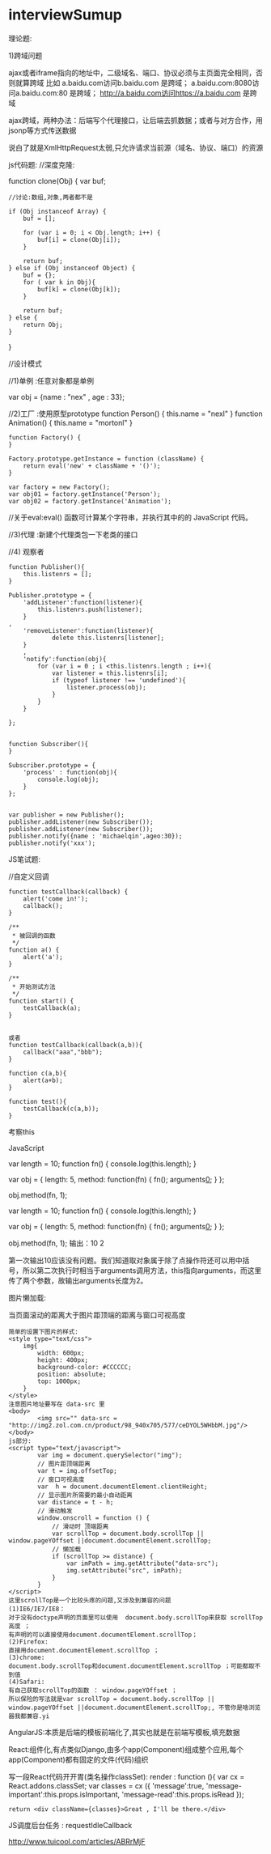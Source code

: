 # interviewSumup

理论题:

1)跨域问题

ajax或者iframe指向的地址中，二级域名、端口、协议必须与主页面完全相同，否则就算跨域
比如
a.baidu.com访问b.baidu.com  是跨域；
a.baidu.com:8080访问a.baidu.com:80 是跨域；
http://a.baidu.com访问https://a.baidu.com 是跨域


ajax跨域，两种办法：后端写个代理接口，让后端去抓数据；或者与对方合作，用jsonp等方式传送数据


说白了就是XmlHttpRequest太弱,只允许请求当前源（域名、协议、端口）的资源


js代码题:
//深度克隆:

function clone(Obj) {
    var buf;

    //讨论:数组,对象,两者都不是

    if (Obj instanceof Array) {
        buf = [];

        for (var i = 0; i < Obj.length; i++) {
            buf[i] = clone(Obj[i]);
        }

        return buf;
    } else if (Obj instanceof Object) {
        buf = {};
        for ( var k in Obj){
            buf[k] = clone(Obj[k]);
        }

        return buf;
    } else {
        return Obj;
    }
}


//设计模式

//1)单例 :任意对象都是单例

var obj = {name : "nex" , age : 33};

//2)工厂 :使用原型prototype
    function Person() {
        this.name = "nexl"
    }
    function Animation() {
        this.name = "mortonl"
    }
    
    function Factory() {
    }
    
    Factory.prototype.getInstance = function (className) {
        return eval('new' + className + '()');
    }
    
    var factory = new Factory();
    var obj01 = factory.getInstance('Person');
    var obj02 = factory.getInstance('Animation');


//关于eval:eval() 函数可计算某个字符串，并执行其中的的 JavaScript 代码。


//3)代理 :新建个代理类包一下老类的接口



//4) 观察者

    function Publisher(){
        this.listenrs = [];
    }
    
    Publisher.prototype = {
        'addListener':function(listener){
            this.listenrs.push(listener);
        }
    ,
        'removeListener':function(listener){
                delete this.listenrs[listener];
        }
        ,
        'notify':function(obj){
            for (var i = 0 ; i <this.listenrs.length ; i++){
                var listener = this.listenrs[i];
                if (typeof listener !== 'undefined'){
                    listener.process(obj);
                }
            }
        }
    
    };
    
    
    function Subscriber(){
    }
    
    Subscriber.prototype = {
        'process' : function(obj){
            console.log(obj);
        }
    };
    
    
    var publisher = new Publisher();
    publisher.addListener(new Subscriber());
    publisher.addListener(new Subscriber());
    publisher.notify({name : 'michaelqin',ageo:30});
    publisher.notify('xxx');




JS笔试题:

//自定义回调


    function testCallback(callback) {  
        alert('come in!');  
        callback();  
    }  
      
    /** 
     * 被回调的函数 
     */  
    function a() {  
        alert('a');  
    }  
      
    /** 
     * 开始测试方法 
     */  
    function start() {  
        testCallback(a);  
    }  
    
    
    或者
    function testCallback(callback(a,b)){
        callback("aaa","bbb");
    }
    
    function c(a,b){
        alert(a+b);
    }
    
    function test(){
        testCallback(c(a,b));
    }
    
    
 

考察this

JavaScript

var length = 10;
function fn() {
  console.log(this.length);
}

var obj = {
  length: 5,
  method: function(fn) {
    fn();
    arguments[0]();
  }
};

obj.method(fn, 1);

var length = 10;
function fn() {
  console.log(this.length);
}
 
var obj = {
  length: 5,
  method: function(fn) {
    fn();
    arguments[0]();
  }
};
 
obj.method(fn, 1);
输出：10 2

第一次输出10应该没有问题。我们知道取对象属于除了点操作符还可以用中括号，所以第二次执行时相当于arguments调用方法，this指向arguments，而这里传了两个参数，故输出arguments长度为2。



图片懒加载:

当页面滚动的距离大于图片距顶端的距离与窗口可视高度


    简单的设置下图片的样式:
    <style type="text/css">
        img{
            width: 600px;
            height: 400px;
            background-color: #CCCCCC;
            position: absolute;
            top: 1000px;
        }
    </style>
    注意图片地址要写在 data-src 里
    <body>
            <img src="" data-src = "http://img2.zol.com.cn/product/98_940x705/577/ceDYOL5WHbbM.jpg"/>
    </body>
    js部分:
    <script type="text/javascript">
            var img = document.querySelector("img");
            // 图片距顶端距离
            var t = img.offsetTop;
            // 窗口可视高度
            var  h = document.documentElement.clientHeight;
            // 显示图片所需要的最小自动距离
            var distance = t - h;
            // 滑动触发
            window.onscroll = function () {
                // 滑动时 顶端距离
                var scrollTop = document.body.scrollTop || window.pageYOffset ||document.documentElement.scrollTop;
                // 懒加载
                if (scrollTop >= distance) {
                    var imPath = img.getAttribute("data-src");
                    img.setAttribute("src", imPath);
                }
            }
    </script>
    这里scrollTop是一个比较头疼的问题,又涉及到兼容的问题
    (1)IE6/IE7/IE8：
    对于没有doctype声明的页面里可以使用  document.body.scrollTop来获取 scrollTop高度 ；
    有声明的可以直接使用document.documentElement.scrollTop；
    (2)Firefox:
    直接用document.documentElement.scrollTop ；
    (3)chrome:
    document.body.scrollTop和document.documentElement.scrollTop ；可能都取不到值
    (4)Safari:
    有自己获取scrollTop的函数 ： window.pageYOffset ；
    所以保险的写法就是var scrollTop = document.body.scrollTop || window.pageYOffset ||document.documentElement.scrollTop;, 不管你是啥浏览器我都兼容.yi

AngularJS:本质是后端的模板前端化了,其实也就是在前端写模板,填充数据

React:组件化,有点类似Django,由多个app(Component)组成整个应用,每个app(Component)都有固定的文件(代码)组织

写一段React代码开开胃(类名操作classSet):
render : function (){
    var cx = React.addons.classSet;
    var classes = cx ({
        'message':true,
        'message-important':this.props.isImportant,
        'message-read':this.props.isRead
    });
    
    return <div className={classes}>Great , I'll be there.</div>
    
    
JS调度后台任务 : requestIdleCallback

http://www.tuicool.com/articles/ABRrMjF




